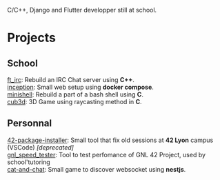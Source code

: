 C/C++, Django and Flutter developper still at school.

# Projects
## School
[ft_irc](https://github.com/hystb/ft_IRC): Rebuild an IRC Chat server using __C++__.  
[inception](https://github.com/ethaaalpha/inception): Small web setup using __docker compose__.   
[minishell](https://github.com/ethaaalpha/minishell): Rebuild a part of a bash shell using __C__.  
[cub3d](https://github.com/ethaaalpha/cub3d): 3D Game using raycasting method in __C__.  

## Personnal
[42-package-installer](https://github.com/ethaaalpha/42-package-installer): Small tool that fix old sessions at __42 Lyon__ campus (VSCode) _[deprecated]_  
[gnl_speed_tester](https://github.com/ethaaalpha/gnl_speed_tester): Tool to test perfomance of GNL 42 Project, used by school'tutoring  
[cat-and-chat](https://github.com/ethaaalpha/cat-and-chat): Small game to discover websocket using __nestjs__.  
